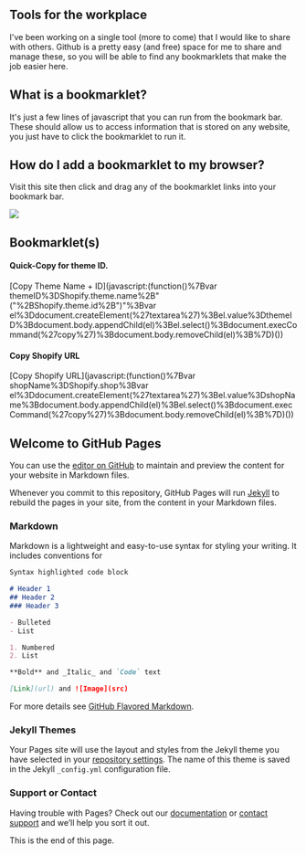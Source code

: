 ## Tools for the workplace

I've been working on a single tool (more to come) that I would like to share with others. Github is a pretty easy (and free) space for me to share and manage these, so you will be able to find any bookmarklets that make the job easier here.

## What is a bookmarklet?

It's just a few lines of javascript that you can run from the bookmark bar. These should allow us to access information that is stored on any website, you just have to click the bookmarklet to run it.

## How do I add a bookmarklet to my browser?

Visit this site then click and drag any of the bookmarklet links into your bookmark bar.

![ ](http://drag-and-drop-the-bookmarklet.gif)

## Bookmarklet(s)

#### Quick-Copy for theme ID.

[Copy Theme Name + ID](javascript:(function()%7Bvar themeID%3DShopify.theme.name%2B" ("%2BShopify.theme.id%2B")"%3Bvar el%3Ddocument.createElement(%27textarea%27)%3Bel.value%3DthemeID%3Bdocument.body.appendChild(el)%3Bel.select()%3Bdocument.execCommand(%27copy%27)%3Bdocument.body.removeChild(el)%3B%7D)())

#### Copy Shopify URL

[Copy Shopify URL](javascript:(function()%7Bvar shopName%3DShopify.shop%3Bvar el%3Ddocument.createElement(%27textarea%27)%3Bel.value%3DshopName%3Bdocument.body.appendChild(el)%3Bel.select()%3Bdocument.execCommand(%27copy%27)%3Bdocument.body.removeChild(el)%3B%7D)())




## Welcome to GitHub Pages

You can use the [editor on GitHub](https://github.com/JordanDysart/work-tools/edit/master/index.md) to maintain and preview the content for your website in Markdown files.

Whenever you commit to this repository, GitHub Pages will run [Jekyll](https://jekyllrb.com/) to rebuild the pages in your site, from the content in your Markdown files.

### Markdown

Markdown is a lightweight and easy-to-use syntax for styling your writing. It includes conventions for

```markdown
Syntax highlighted code block

# Header 1
## Header 2
### Header 3

- Bulleted
- List

1. Numbered
2. List

**Bold** and _Italic_ and `Code` text

[Link](url) and ![Image](src)
```

For more details see [GitHub Flavored Markdown](https://guides.github.com/features/mastering-markdown/).

### Jekyll Themes

Your Pages site will use the layout and styles from the Jekyll theme you have selected in your [repository settings](https://github.com/JordanDysart/work-tools/settings). The name of this theme is saved in the Jekyll `_config.yml` configuration file.

### Support or Contact

Having trouble with Pages? Check out our [documentation](https://help.github.com/categories/github-pages-basics/) or [contact support](https://github.com/contact) and we’ll help you sort it out.

This is the end of this page.
